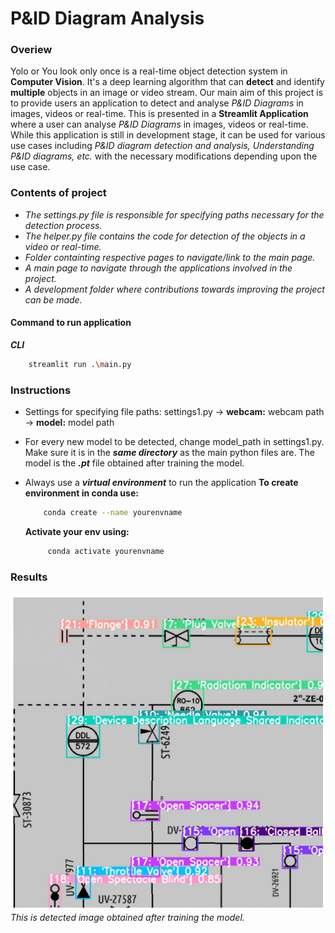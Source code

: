 # P&ID Diagram Analysis
### Overiew
Yolo or You look only once is a real-time object detection system in **Computer Vision**. It's a deep learning algorithm that can **detect** and identify **multiple** objects in an image or video stream.
Our main aim of this project is to provide users an application to detect and analyse *P&ID Diagrams* in images, videos or real-time.
This is presented in a **Streamlit Application** where a user can analyse *P&ID Diagrams* in images, videos or real-time.
While this application is still in development stage, it can be used for various use cases including *P&ID diagram detection and analysis, Understanding P&ID diagrams, etc.* with the necessary modifications depending upon the use case.

### Contents of project
- *The settings.py file is responsible for specifying paths necessary for the detection process.*
- *The helper.py file contains the code for detection of the objects in a video or real-time.*
- *Folder containting respective pages to navigate/link to the main page.*
- *A main page to navigate through the applications involved in the project.*
- *A development folder where contributions towards improving the project can be made.* 

#### Command to run application

***CLI***
```bash
    streamlit run .\main.py
```  

### Instructions
- Settings for specifying file paths: settings1.py
    -> **webcam:** webcam path
    -> **model:** model path 
- For every new model to be detected, change model_path in settings1.py. Make sure   it     is in the ***same directory*** as the main python files are. The model is the ***.pt*** file obtained after training the model.
- Always use a ***virtual environment*** to run the application
    **To create environment in conda use:**
    ```bash
        conda create --name yourenvname
    ```

    **Activate your env using:**
    ```bash
         conda activate yourenvname
    ```
        

### Results

![](result.jpg)
*This is detected image obtained after training the model.*
